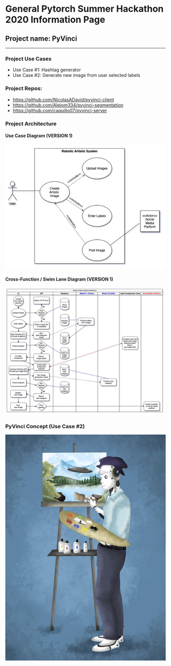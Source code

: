 # General Pytorch Summer Hackathon 2020 Information Page

## Project name: PyVinci
---------------------------------------------------------------------------------------
### Project Use Cases
- Use Case #1: Hashtag generator
- Use Case #2: Generate new image from user selected labels

### Project Repos:
- https://github.com/NicolasADavid/pyvinci-client
- https://github.com/Alejom334/pyvinci-segmentation
- https://github.com/caquillo07/pyvinci-server

### Project Architecture


#### Use Case Diagram (VERSION 1)

![use case diagram](architecture/UML-Diagrams/UseCaseDiagram-PytorchHackaton-Jul20_20.jpg)

#### Cross-Function / Swim Lane Diagram (VERSION 1)

![cross-function / swim lane diagram](architecture/UML-Diagrams/Cross-funtional_SwimlaneDiagram-PyTorchHackathon-Jul20_20.jpg)

### PyVinci Concept (Use Case #2)

![PyVinci Initial(use case #2)](frontend-client/pyvinci_final.png)
